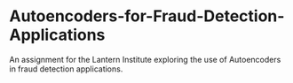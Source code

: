 # Autoencoders-for-Fraud-Detection-Applications
An assignment for the Lantern Institute exploring the use of Autoencoders in fraud detection applications.
